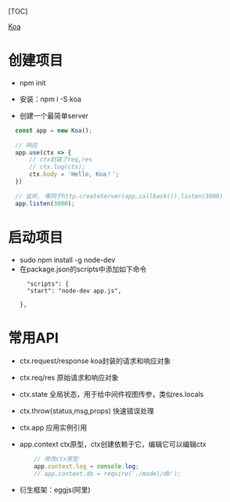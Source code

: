 [TOC]


[Koa](https://koajs.com/)

# 创建项目

- npm init

- 安装：npm i -S koa

- 创建一个最简单server
```js
  const app = new Koa();
  
  // 响应
  app.use(ctx => {
      // ctx封装了req,res
      // ctx.log(ctx);
      ctx.body = 'Hello, Koa！';
  })
  
  // 监听, 等同于http.createServer(app.callback()).listen(3000)
  app.listen(3000);
```

# 启动项目

- sudo npm install -g node-dev
- 在package.json的scripts中添加如下命令
  ```
    "scripts": {
    "start": "node-dev app.js",
    
  },
  ```
# 常用API

- ctx.request/response  koa封装的请求和响应对象

- ctx.req/res  原始请求和响应对象

- ctx.state 全局状态，用于给中间件视图传参，类似res.locals

- ctx.throw(status,msg,props) 快速错误处理

- ctx.app 应用实例引用

- app.context  ctx原型，ctx创建依赖于它，编辑它可以编辑ctx
    ```js
        // 修改ctx原型
        app.context.log = console.log;
        // app.context.db = require('./model/db');
    ```


- 衍生框架：eggjs(阿里)


